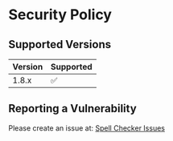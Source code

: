 # Security Policy

## Supported Versions

| Version | Supported          |
| ------- | ------------------ |
| 1.8.x   | :white_check_mark: |

## Reporting a Vulnerability

Please create an issue at: [Spell Checker Issues](https://github.com/streetsidesoftware/vscode-spell-checker/issues)
